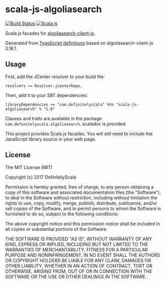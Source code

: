 scala-js-algoliasearch
===============

[![Build Status](https://travis-ci.org/DefinitelyScala/scala-js-algoliasearch.svg?branch=master)](https://travis-ci.org/DefinitelyScala/scala-js-algoliasearch)
[![Scala.js](https://www.scala-js.org/assets/badges/scalajs-0.6.15.svg)](https://www.scala-js.org/)

Scala.js facades for [algoliasearch-client-js](https://github.com/algolia/algoliasearch-client-js).

Generated from [TypeScript definitions](https://github.com/DefinitelyTyped/DefinitelyTyped/tree/master/algoliasearch) based on algoliasearch-client-js 3.18.1.

Usage
-----

First, add the JCenter resolver to your build file:
 
```
resolvers += Resolver.jcenterRepo,
```

Then, add it to your SBT dependencies:

```
libraryDependencies += "com.definitelyscala" %%% "scala-js-algoliasearch" % "1.0"
```

Classes and traits are available in the package `com.definitelyscala.algoliasearch`, scaladoc is provided.

This project provides Scala.js facades. You will still need to include the JavaScript library source in your web page.

License
-------

The MIT License (MIT)

Copyright (c) 2017 DefinitelyScala

Permission is hereby granted, free of charge, to any person obtaining a copy of this software and associated documentation files (the "Software"), to deal in the Software without restriction, including without limitation the rights to use, copy, modify, merge, publish, distribute, sublicense, and/or sell copies of the Software, and to permit persons to whom the Software is furnished to do so, subject to the following conditions:

The above copyright notice and this permission notice shall be included in all copies or substantial portions of the Software.

THE SOFTWARE IS PROVIDED "AS IS", WITHOUT WARRANTY OF ANY KIND, EXPRESS OR IMPLIED, INCLUDING BUT NOT LIMITED TO THE WARRANTIES OF MERCHANTABILITY, FITNESS FOR A PARTICULAR PURPOSE AND NONINFRINGEMENT. IN NO EVENT SHALL THE AUTHORS OR COPYRIGHT HOLDERS BE LIABLE FOR ANY CLAIM, DAMAGES OR OTHER LIABILITY, WHETHER IN AN ACTION OF CONTRACT, TORT OR OTHERWISE, ARISING FROM, OUT OF OR IN CONNECTION WITH THE SOFTWARE OR THE USE OR OTHER DEALINGS IN THE SOFTWARE.

